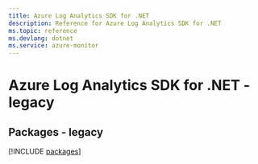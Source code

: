 ```yaml
---
title: Azure Log Analytics SDK for .NET
description: Reference for Azure Log Analytics SDK for .NET
ms.topic: reference
ms.devlang: dotnet
ms.service: azure-monitor
---
```

# Azure Log Analytics SDK for .NET - legacy
## Packages - legacy
[!INCLUDE [packages](log-analytics-index.md)]

